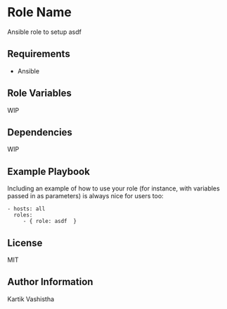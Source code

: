Role Name
=========

Ansible role to setup asdf

Requirements
------------

- Ansible

Role Variables
--------------

WIP

Dependencies
------------

WIP

Example Playbook
----------------

Including an example of how to use your role (for instance, with variables passed in as parameters) is always nice for users too:

    - hosts: all
      roles:
         - { role: asdf  }

License
-------

MIT

Author Information
------------------

Kartik Vashistha
